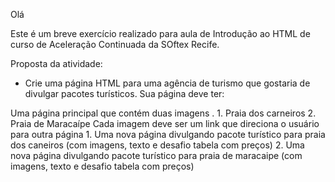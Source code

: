 Olá 

Este é um breve exercício realizado 
para aula de Introdução ao HTML de
curso de Aceleração Continuada da SOftex Recife.

Proposta da atividade:

* Crie uma página HTML para uma agência de turismo que 
gostaria de divulgar pacotes turísticos. Sua página deve ter:

 Uma página principal que contém duas imagens .
    1. Praia dos carneiros
    2. Praia de Maracaípe
 Cada imagem deve ser um link que direciona o usuário para outra página
    1. Uma nova página divulgando pacote turístico para praia dos caneiros
(com imagens, texto e desafio tabela com preços)
    2. Uma nova página divulgando pacote turístico para praia de maracaipe
(com imagens, texto e desafio tabela com preços)


